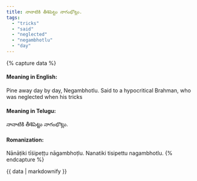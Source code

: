 ```yaml
---
title: నానాటికి తీశిపెట్టు నాగంభొట్లు.
tags:
  - "tricks"
  - "said"
  - "neglected"
  - "negambhotlu"
  - "day"
---
```


{% capture data %}
#### Meaning in English:
Pine away day by day, Negambhotlu.
Said to a hypocritical Brahman, who was neglected when his tricks

#### Meaning in Telugu:
నానాటికి తీశిపెట్టు నాగంభొట్లు.

#### Romanization:
Nānāṭiki tīśipeṭṭu nāgambhoṭlu.
Nanatiki tisipettu nagambhotlu.
{% endcapture %}

{{ data | markdownify }}

